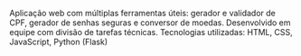 Aplicação web com múltiplas ferramentas úteis: gerador e validador de CPF, gerador de senhas seguras e conversor de moedas. Desenvolvido em equipe com divisão de tarefas técnicas.
Tecnologias utilizadas: HTML, CSS, JavaScript, Python (Flask)
